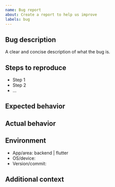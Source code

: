```yaml
---
name: Bug report
about: Create a report to help us improve
labels: bug
---
```


## Bug description

A clear and concise description of what the bug is.

## Steps to reproduce
- Step 1
- Step 2
- ...

## Expected behavior

## Actual behavior

## Environment
- App/area: backend | flutter
- OS/device:
- Version/commit:

## Additional context
